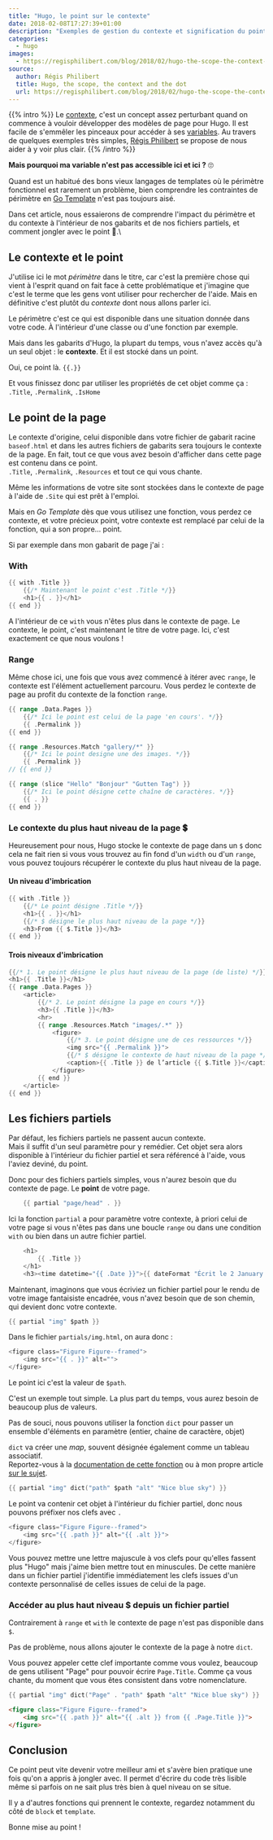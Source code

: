 ```yaml
---
title: "Hugo, le point sur le contexte"
date: 2018-02-08T17:27:39+01:00
description: "Exemples de gestion du contexte et signification du point dans les templates Hugo."
categories:
  - hugo
images:
  - https://regisphilibert.com/blog/2018/02/hugo-the-scope-the-context-and-the-dot/images/featured.png
source:
  author: Régis Philibert
  title: Hugo, the scope, the context and the dot
  url: https://regisphilibert.com/blog/2018/02/hugo-the-scope-the-context-and-the-dot/
---
```


{{% intro %}}
Le [contexte](https://gohugo.io/templates/introduction/#context-aka-the-dot), c'est un concept assez perturbant quand on commence à vouloir développer des modèles de page pour Hugo. Il est facile de s'emmêler les pinceaux pour accéder à ses [variables](https://golang.org/pkg/text/template/#hdr-Variables). Au travers de quelques exemples très simples, [Régis Philibert](https://regisphilibert.com/tags/hugo/) se propose de nous aider à y voir plus clair.
{{% /intro %}}

**Mais pourquoi ma variable n'est pas accessible ici et ici ?** 🙄

Quand est un habitué des bons vieux langages de templates où le périmètre fonctionnel est rarement un problème, bien comprendre les contraintes de périmètre en [Go Template](https://golang.org/pkg/html/template/) n'est pas toujours aisé.

Dans cet article, nous essaierons de comprendre l'impact du périmètre et du contexte à l'intérieur de nos gabarits et de nos fichiers partiels, et comment jongler avec le point 🤹.\

## Le contexte et le point

J'utilise ici le mot _périmètre_ dans le titre, car c'est la première chose qui vient à l'esprit quand on fait face à cette problématique et j'imagine que c'est le terme que les gens vont utiliser pour rechercher de l'aide. Mais en définitive c'est plutôt du _contexte_ dont nous allons parler ici.

Le périmètre c'est ce qui est disponible dans une situation donnée dans votre code. À l'intérieur d'une classe ou d'une fonction par exemple.

Mais dans les gabarits d'Hugo, la plupart du temps, vous n'avez accès qu'à un seul objet : le **contexte**. Et il est stocké dans un point.

Oui, ce point là. `{{.}}`

Et vous finissez donc par utiliser les propriétés de cet objet comme ça : \
`.Title`, `.Permalink`, `.IsHome`

## Le point de la page

Le contexte d'origine, celui disponible dans votre fichier de gabarit racine `baseof.html` et dans les autres fichiers de gabarits sera toujours le contexte de la page. En fait, tout ce que vous avez besoin d'afficher dans cette page est contenu dans ce point.\
`.Title`, `.Permalink`, `.Resources` et tout ce qui vous chante.

Même les informations de votre site sont stockées dans le contexte de page à l'aide de `.Site` qui est prêt à l'emploi.

Mais en _Go Template_ dès que vous utilisez une fonction, vous perdez ce contexte, et votre précieux point, votre contexte est remplacé par celui de la fonction, qui a son propre… point.

Si par exemple dans mon gabarit de page j'ai :

### With

```go
{{ with .Title }}
    {{/* Maintenant le point c'est .Title */}}
    <h1>{{ . }}</h1>
{{ end }}
```

A l'intérieur de ce `with` vous n'êtes plus dans le contexte de page. Le contexte, le point, c'est maintenant le titre de votre page. Ici, c'est exactement ce que nous voulons !

### Range

Même chose ici, une fois que vous avez commencé à itérer avec `range`, le contexte est l'élément actuellement parcouru. Vous perdez le contexte de page au profit du contexte de la fonction `range`.


```go
{{ range .Data.Pages }}
    {{/* Ici le point est celui de la page 'en cours'. */}}
    {{ .Permalink }}
{{ end }}
```

```go
{{ range .Resources.Match "gallery/*" }}
    {{/* Ici le point designe une des images. */}}
    {{ .Permalink }}
// {{ end }}
```

```go
{{ range (slice "Hello" "Bonjour" "Gutten Tag") }}
    {{/* Ici le point désigne cette chaîne de caractères. */}}
    {{ . }}
{{ end }}
```

### Le contexte du plus haut niveau de la page 💲

Heureusement pour nous, Hugo stocke le contexte de page dans un `$` donc cela ne fait rien si vous vous trouvez au fin fond d'un `width` ou d'un `range`, vous pouvez toujours récupérer le contexte du plus haut niveau de la page.

#### Un niveau d'imbrication

```go
{{ with .Title }}
    {{/* Le point désigne .Title */}}
    <h1>{{ . }}</h1>
    {{/* $ désigne le plus haut niveau de la page */}}
    <h3>From {{ $.Title }}</h3>
{{ end }}
```

#### Trois niveaux d'imbrication

```go
{{/* 1. Le point désigne le plus haut niveau de la page (de liste) */}}
<h1>{{ .Title }}</h1>
{{ range .Data.Pages }}
    <article>
        {{/* 2. Le point désigne la page en cours */}}
        <h3>{{ .Title }}</h3>
        <hr>
        {{ range .Resources.Match "images/.*" }}
            <figure>
                {{/* 3. Le point désigne une de ces ressources */}}
                <img src="{{ .Permalink }}">
                {{/* $ désigne le contexte de haut niveau de la page */}}
                <caption>{{ .Title }} de l’article {{ $.Title }}</caption>
            </figure>
        {{ end }}
    </article>
{{ end }}
```

## Les fichiers partiels

Par défaut, les fichiers partiels ne passent aucun contexte.\
Mais il suffit d'un seul paramètre pour y remédier. Cet objet sera alors disponible à l'intérieur du fichier partiel et sera référencé à l'aide, vous l'aviez deviné, du point.

Donc pour des fichiers partiels simples, vous n'aurez besoin que du contexte de page. Le **point** de votre page.

```go
    {{ partial "page/head" . }}
```

Ici la fonction `partial` a pour paramètre votre contexte, à priori celui de votre page si vous n'êtes pas dans une boucle `range` ou dans une condition `with` ou bien dans un autre fichier partiel.

```go
    <h1>
        {{ .Title }}
    </h1>
    <h3><time datetime="{{ .Date }}">{{ dateFormat "Écrit le 2 January 2006" .Date }}</time></h3>
```

Maintenant, imaginons que vous écriviez un fichier partiel pour le rendu de votre image fantaisiste encadrée, vous n'avez besoin que de son chemin, qui devient donc votre contexte.

```go
{{ partial "img" $path }}
```

Dans le fichier `partials/img.html`, on aura donc :

```go
<figure class="Figure Figure--framed">
    <img src="{{ . }}" alt="">
</figure>
```

Le point ici c'est la valeur de `$path`.

C'est un exemple tout simple. La plus part du temps, vous aurez besoin de beaucoup plus de valeurs.

Pas de souci, nous pouvons utiliser la fonction `dict` pour passer un ensemble d'éléments en paramètre (entier, chaine de caractère, objet)

`dict` va créer une *map*, souvent désignée également comme un tableau associatif.\
Reportez-vous à la [documentation de cette fonction](https://gohugo.io/functions/dict) ou à mon propre article [sur le sujet](https://regisphilibert.com/blog/2017/04/hugo-go-template-translator-explained-understanding/#associative-arrays).

```go
{{ partial "img" dict("path" $path "alt" "Nice blue sky") }}
```

Le point va contenir cet objet à l'intérieur du fichier partiel, donc nous pouvons préfixer nos clefs avec `.`

```go
<figure class="Figure Figure--framed">
    <img src="{{ .path }}" alt="{{ .alt }}">
</figure>
```

Vous pouvez mettre une lettre majuscule à vos clefs pour qu'elles fassent plus "Hugo" mais j'aime bien mettre tout en minuscules. De cette manière dans un fichier partiel j'identifie immédiatement les clefs issues d'un contexte personnalisé de celles issues de celui de la page.

### Accéder au plus haut niveau $ depuis un fichier partiel

Contrairement à `range` et `with` le contexte de page n'est pas disponible dans `$`.

Pas de problème, nous allons ajouter le contexte de la page à notre `dict`.

Vous pouvez appeler cette clef importante comme vous voulez, beaucoup de gens utilisent "Page" pour pouvoir écrire `Page.Title`. Comme ça vous chante, du moment que vous êtes consistent dans votre nomenclature.

```go
{{ partial "img" dict("Page" . "path" $path "alt" "Nice blue sky") }}
```

```html
<figure class="Figure Figure--framed">
    <img src="{{ .path }}" alt="{{ .alt }} from {{ .Page.Title }}">
</figure>
```

## Conclusion

Ce point peut vite devenir votre meilleur ami et s'avère bien pratique une fois qu'on a appris à jongler avec. Il permet d'écrire du code très lisible même si parfois on ne sait plus très bien à quel niveau on se situe.

Il y a d'autres fonctions qui prennent le contexte, regardez notamment du côté de `block` et `template`.

Bonne mise au point !
